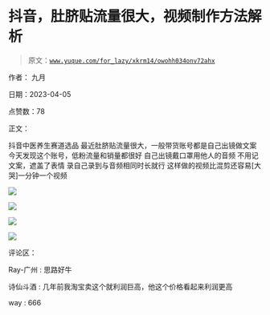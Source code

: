 # 抖音，肚脐贴流量很大，视频制作方法解析

> 原文：[`www.yuque.com/for_lazy/xkrm14/owohh034onv72ahx`](https://www.yuque.com/for_lazy/xkrm14/owohh034onv72ahx)

作者： 九月

日期：2023-04-05

点赞数：78

正文：

抖音中医养生赛道选品 最近肚脐贴流量很大，一般带货账号都是自己出镜做文案 今天发现这个账号，低粉流量和销量都很好 自己出镜戴口罩用他人的音频 不用记文案，遮盖了表情 录自己录到与音频相同时长就行 这样做的视频比混剪还容易[大哭]一分钟一个视频

![](img/98a5b9ed734ec0084d5302357642d25a.png)  

![](img/b7b8bd002bad31f5210b03dbf872df60.png)  

![](img/ba6c0c782b96923795905a4d024d88c1.png)  

![](img/bfe49ffc53e70a410a2be21f4d805b69.png)  

评论区：

Ray-广州 : 思路好牛

诗仙斗酒 : 几年前我淘宝卖这个就利润巨高，他这个价格看起来利润更高

way : 666



